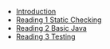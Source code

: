 - [Introduction](/)
- [Reading 1 Static Checking](kr/Reading_1_Static_Checking/Reading_1_Static_Checking.md)
- [Reading 2 Basic Java](kr/Reading_2_Basic_Java/Reading_2_Basic_Java.md)
- [Reading 3 Testing](kr/Reading_3_Testing/Reading_3_Testing.md)
